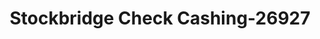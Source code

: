 ---
f_zip-code: 30281
f_state-code: GA
title: Stockbridge Check Cashing-26927
f_phone: 770-474-0159
f_city-only: Stockbridge
f_address: 5531 North Henry Boulevard Suite 8 Stockbridge
f_location-unique-id: '26927'
slug: stockbridge-check-cashing-26927
updated-on: '2024-05-30T13:46:58.046Z'
created-on: '2024-05-30T13:36:59.803Z'
published-on: '2024-05-30T13:54:32.469Z'
f_city-state: cms/city/stockbridge-ga.md
f_company: cms/company/stockbridge-check-cashing.md
f_state: cms/state/georgia.md
layout: '[payday-loan].html'
tags: payday-loan
---